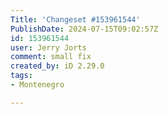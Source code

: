 ```yaml
---
Title: 'Changeset #153961544'
PublishDate: 2024-07-15T09:02:57Z
id: 153961544
user: Jerry Jorts
comment: small fix
created_by: iD 2.29.0
tags:
- Montenegro

---
```

